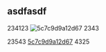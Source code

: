 
## asdfasdf

234123 ![5c7c9d9a12d67](https://i.loli.net/2019/03/04/5c7c9d9a12d67.gif) 2343

23543 [5c7c9d9a12d67](https://i.loli.net/2019/03/04/5c7c9d9a12d67.gif) 4325
